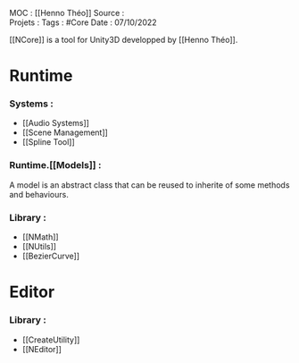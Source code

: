 MOC : [[Henno Théo]] 
Source :  
Projets : 
Tags : #Core
Date : 07/10/2022

[[NCore]] is a tool for Unity3D developped by [[Henno Théo]]. 

# Runtime
### Systems : 

 * [[Audio Systems]]
 * [[Scene Management]]
 * [[Spline Tool]]

### Runtime.[[Models]] : 
A model is an abstract class that can be reused to inherite of some methods and behaviours.

### Library : 
* [[NMath]]
* [[NUtils]]
* [[BezierCurve]]


# Editor
### Library : 
* [[CreateUtility]]
* [[NEditor]]